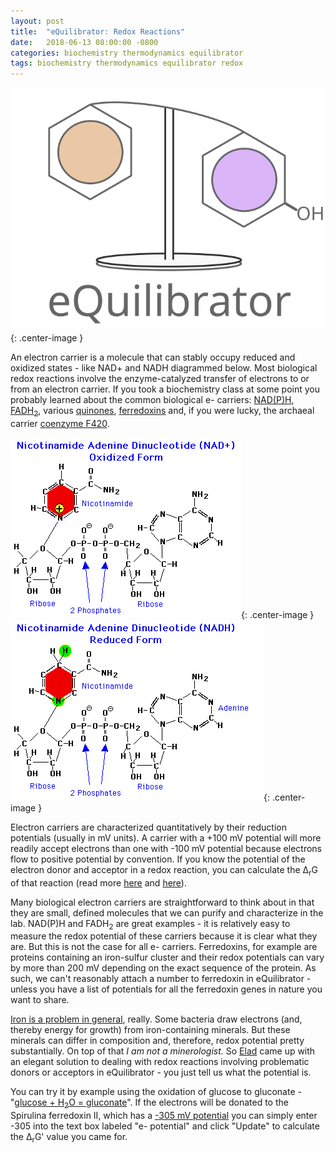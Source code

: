 ```yaml
---
layout: post
title:  "eQuilibrator: Redox Reactions"
date:   2018-06-13 08:00:00 -0800
categories: biochemistry thermodynamics equilibrator
tags: biochemistry thermodynamics equilibrator redox
---
```


![eQuilibrator Logo](/assets/equilibrator_logo_large.svg){: .center-image }

An electron carrier  is a molecule that can stably occupy reduced and oxidized states - like NAD+ and NADH diagrammed below. Most biological redox reactions involve the enzyme-catalyzed transfer of electrons to or from an electron carrier. If you took a biochemistry class at some point you probably learned about the common biological e- carriers: [NAD(P)H](https://en.wikipedia.org/wiki/NAD%2B), [FADH<sub>2</sub>](https://en.wikipedia.org/wiki/Flavin_adenine_dinucleotide), various [quinones](https://en.wikipedia.org/wiki/Quinone#Biochemistry), [ferredoxins](https://en.wikipedia.org/wiki/Ferredoxin) and, if you were lucky, the archaeal carrier [coenzyme F420](https://en.wikipedia.org/wiki/Coenzyme_F420). 

![Oxidized NAD+](/assets/NADox.gif){: .center-image }
![Reduced NADH](/assets/NADred.gif){: .center-image }

Electron carriers are characterized quantitatively by their reduction potentials (usually in mV units). A carrier with a +100 mV potential will more readily accept electrons than one with -100 mV potential because electrons flow to positive potential by convention. If you know the potential of the electron donor and acceptor in a redox reaction, you can  calculate the Δ<sub>r</sub>G of that reaction (read more [here](http://book.bionumbers.org/what-is-the-redox-potential-of-a-cell/) and [here](http://equilibrator.weizmann.ac.il/static/classic_rxns/classic_reactions/glycolysis.html#nadh-as-an-electron-carrier)). 

Many biological electron carriers are straightforward to think about in that they are small, defined molecules that we can purify and characterize in the lab. NAD(P)H and FADH<sub>2</sub> are great examples - it is relatively easy to measure the redox potential of these carriers because it is clear what they are. But this is not the case for all e- carriers. Ferredoxins, for example are proteins containing an iron-sulfur cluster and their redox potentials can vary by more than 200 mV depending on the exact sequence of the protein. As such, we can't reasonably attach a number to ferredoxin in eQuilibrator - unless you have a list of potentials for all the ferredoxin genes in nature you want to share. 

[Iron is a problem in general](http://equilibrator.weizmann.ac.il/static/classic_rxns/faq.html#what-s-so-complicated-about-redox-reactions-involving-iron), really. Some bacteria draw electrons (and, thereby energy for growth) from iron-containing minerals. But these minerals can differ in composition and, therefore, redox potential pretty substantially. On top of that *I am not a minerologist.* So [Elad](http://www.imsb.ethz.ch/research/sauer/people/eladnoor.html) came up with an elegant solution to dealing with redox reactions involving problematic donors or acceptors in eQuilibrator - you just tell us what the potential is. 

You can try it by example using the oxidation of glucose to gluconate - "[glucose + H<sub>2</sub>O = gluconate](http://equilibrator.weizmann.ac.il/search?query=Glucose+%2B+H2O+%3D+Gluconate)". If the electrons will be donated to the Spirulina ferredoxin II, which has a [-305 mV potential](https://www.ncbi.nlm.nih.gov/pmc/articles/PMC1183753/) you can simply enter -305 into the text box labeled "e- potential" and click "Update" to calculate the Δ<sub>r</sub>G' value you came for. 

